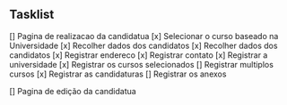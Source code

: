 ## Tasklist

[] Pagina de realizacao da candidatua
    [x] Selecionar o curso baseado na Universidade
    [x] Recolher dados dos candidatos
    [x] Recolher dados dos candidatos
        [x] Registrar endereco
        [x] Registrar contato
    [x] Registrar a universidade
    [x] Registrar os cursos selecionados
        [] Registrar multiplos cursos
    [x] Registrar as candidaturas
    [] Registrar os anexos
    
[] Pagina de edição da candidatua